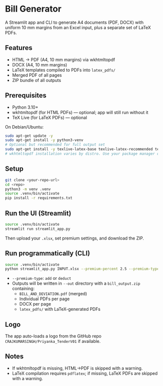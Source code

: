 # Bill Generator

A Streamlit app and CLI to generate A4 documents (PDF, DOCX) with uniform 10 mm margins from an Excel input, plus a separate set of LaTeX PDFs.

## Features
- HTML -> PDF (A4, 10 mm margins) via wkhtmltopdf
- DOCX (A4, 10 mm margins)
- LaTeX templates compiled to PDFs into `latex_pdfs/`
- Merged PDF of all pages
- ZIP bundle of all outputs

## Prerequisites
- Python 3.10+
- wkhtmltopdf (for HTML PDFs) — optional; app will still run without it
- TeX Live (for LaTeX PDFs) — optional

On Debian/Ubuntu:
```bash
sudo apt-get update -y
sudo apt-get install -y python3-venv
# Optional but recommended for full output set
sudo apt-get install -y texlive-latex-base texlive-latex-recommended texlive-fonts-recommended
# wkhtmltopdf installation varies by distro. Use your package manager or download a static build.
```

## Setup
```bash
git clone <your-repo-url>
cd <repo>
python3 -m venv .venv
source .venv/bin/activate
pip install -r requirements.txt
```

## Run the UI (Streamlit)
```bash
source .venv/bin/activate
streamlit run streamlit_app.py
```
Then upload your `.xlsx`, set premium settings, and download the ZIP.

## Run programmatically (CLI)
```bash
source .venv/bin/activate
python streamlit_app.py INPUT.xlsx --premium-percent 2.5 --premium-type add --out ./output
```
- `--premium-type`: `add` or `deduct`
- Outputs will be written in `--out` directory with a `bill_output.zip` containing:
  - `BILL_AND_DEVIATION.pdf` (merged)
  - Individual PDFs per page
  - DOCX per page
  - `latex_pdfs/` with LaTeX-generated PDFs

## Logo
The app auto-loads a logo from the GitHub repo `CRAJKUMARSINGH/Priyanka_TenderV01` if available.

## Notes
- If wkhtmltopdf is missing, HTML->PDF is skipped with a warning.
- LaTeX compilation requires `pdflatex`; if missing, LaTeX PDFs are skipped with a warning.
